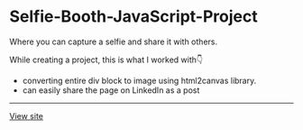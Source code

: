 # Selfie-Booth-JavaScript-Project
 Where you can capture a selfie and share it with others.

While creating a project, this is what I worked with👇
- converting entire div block to image using html2canvas library.
- can easily share the page on LinkedIn as a post

<hr/>
<a href="https://mc-selfie-booth.netlify.app/" target="_blank">View site</a>

